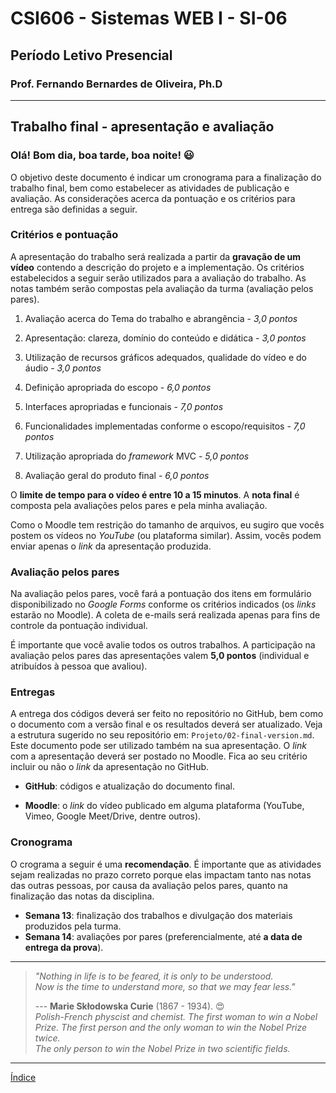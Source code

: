 # CSI606 - Sistemas WEB I - SI-06

## Período Letivo Presencial

### Prof. Fernando Bernardes de Oliveira, Ph.D

---

## **Trabalho final - apresentação e avaliação**

### Olá! Bom dia, boa tarde, boa noite! :smiley:  

O objetivo deste documento é indicar um cronograma para a finalização do trabalho final, bem como estabelecer as atividades de publicação e avaliação. As considerações acerca da pontuação e os critérios para entrega são definidas a seguir.

### Critérios e pontuação

A apresentação do trabalho será realizada a partir da **gravação de um vídeo** contendo a descrição do projeto e a implementação. Os critérios estabelecidos a seguir serão utilizados para a avaliação do trabalho. As notas também serão compostas pela avaliação da turma (avaliação pelos pares).

1. Avaliação acerca do Tema do trabalho e abrangência - *3,0 pontos*

2. Apresentação: clareza, domínio do conteúdo e didática - *3,0 pontos*

3. Utilização de recursos gráficos adequados, qualidade do vídeo e do áudio - *3,0 pontos*

4. Definição apropriada do escopo - *6,0 pontos*

5. Interfaces apropriadas e funcionais - *7,0 pontos*

6. Funcionalidades implementadas conforme o escopo/requisitos - *7,0 pontos*

7. Utilização apropriada do *framework* MVC - *5,0 pontos*

8. Avaliação geral do produto final - *6,0 pontos*

O **limite de tempo para o vídeo é entre 10 a 15 minutos**. A **nota final** é composta pela avaliações pelos pares e pela minha avaliação.

Como o Moodle tem restrição do tamanho de arquivos, eu sugiro que vocês postem os vídeos no *YouTube* (ou plataforma similar). Assim, vocês podem enviar apenas o *link* da apresentação produzida.

### Avaliação pelos pares

Na avaliação pelos pares, você fará a pontuação dos itens em formulário disponibilizado no *Google Forms* conforme os critérios indicados (os *links* estarão no Moodle). A coleta de e-mails será realizada apenas para fins de controle da pontuação individual.

É importante que você avalie todos os outros trabalhos. A participação na avaliação pelos pares das apresentações valem **5,0 pontos** (individual e atribuídos à pessoa que avaliou).

### Entregas

A entrega dos códigos deverá ser feito no repositório no GitHub, bem como o documento com a versão final e os resultados deverá ser atualizado. Veja a estrutura sugerido no seu repositório em: `Projeto/02-final-version.md`. Este documento pode ser utilizado também na sua apresentação. O *link* com a apresentação deverá ser postado no Moodle. Fica ao seu critério incluir ou não o *link* da apresentação no GitHub.

- **GitHub**: códigos e atualização do documento final.

- **Moodle**: o *link* do vídeo publicado em alguma plataforma (YouTube, Vimeo, Google Meet/Drive, dentre outros).

### Cronograma

O crograma a seguir é uma **recomendação**. É importante que as atividades sejam realizadas no prazo correto porque elas impactam tanto nas notas das outras pessoas, por causa da avaliação pelos pares, quanto na finalização das notas da disciplina.

- **Semana 13**: finalização dos trabalhos e divulgação dos materiais produzidos pela turma.
- **Semana 14**: avaliações por pares (preferencialmente, até **a data de entrega da prova**).

---

> *"Nothing in life is to be feared, it is only to be understood.*  
> *Now is the time to understand more, so that we may fear less."*
>
> --- **Marie Skłodowska Curie** (1867 - 1934). :heart_eyes:  
> *Polish-French physcist and chemist.*
> *The first woman to win a Nobel Prize.*
> *The first person and the only woman to win the Nobel Prize twice.*  
> *The only person to win the Nobel Prize in two scientific fields.*  

---

[Índice](./README.md#índice)
